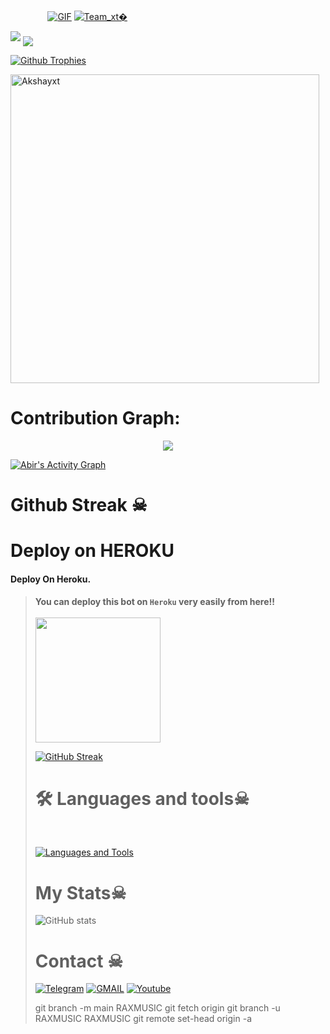  ㅤ ㅤ ㅤㅤ[![GIF](https://github.com/Akshayxt/Akshayxt/blob/main/Akshayxt.gif)](https://github.com/akshayxt)
   [![Team_xt�](https://github-stats-alpha.vercel.app/api?username=Akshayxt "Akshayxt")](https://github-stats-alpha.vercel.app/api?username=Akshayxt "Akshayxt")
                                                          
  
<img src="https://readme-typing-svg.herokuapp.com?color=00FF00&width=420&lines=🌿𝐓𝐄𝐀𝐌+XT+🌱">


<!--
**Akshayxt/Akshayxt** is a ✨ _special_ ✨ repository because its `README.md` (this file) appears on your GitHub profile.



<p align="center">
    <b>ᴠɪsɪᴛᴏʀs</b><br>
 -->    <img align="middle" src="https://profile-counter.glitch.me/Akshayxt/count.svg" />
</p>
<!---
Akshayxt/Akshayxt is a ✨ special ✨ repository because its `README.md` (this file) appears on your GitHub profile.
You can click the Preview link to take a look at your changes.
--->


  [![Github Trophies](https://github-profile-trophy.vercel.app/?username=Akshayxt&theme=transparent&no-bg=true&margin-w=15&margin-h=10&row=1&column=6&count_private=true)](https://github.com/akshayxt?achievement=quickdraw&tab=achievements)
  

<p><img width="494" align="center" src="https://github-readme-stats.vercel.app/api/top-langs?username=Akshayxt&show_icons=true&locale=en&layout=compact" alt="Akshayxt" /></p>

# Contribution Graph:


<p align="center">
  <a href="https://github.com/Akshayxt">
    <img src="https://github-readme-streak-stats.herokuapp.com/?user=Akshayxt#version3"/>
  </a>
</p>
<a href="https://github.com/Akshayxt"><img alt="Abir's Activity Graph" src="https://ghactivity.mrayush.me/graph?username=Akshayxt&bg_color=1F222E&color=F8D866&line=F85D7F&point=FFFFFF&hide_border=true" /></a>



# Github Streak ☠︎︎


<h1>Deploy on HEROKU</h1>
<summary><h4><strong>Deploy On Heroku. </strong></h4></summary>
<blockquote><strong>You can deploy this bot on <code>Heroku</code> very easily from here!!</strong><br><br>
<a href="https://heroku.com/deploy?template=[https://github.com/subhichiku/Chiku-ban](https://github.com/akshayxt/RAXMUSIC)"><img src="https://img.shields.io/badge/Deploy%20To%20Heroku-black?style=for-the-badge&logo=heroku" width="200""/></a>



  [![GitHub Streak](https://streak-stats.demolab.com?user=Akshayxt&theme=radical&border_radius=5&date_format=j%20M%5B%20Y%5D&fire=FF8100)](https://Akshayxt.me)

# 🛠️ Languages and tools☠︎︎
</br>

[![Languages and Tools](https://skillicons.dev/icons?i=androidstudio,bash,vscode,docker,git,github,linux,heroku,arduino,redis,mongodb,java,html,py,c,ts,js,deno,flutter,fastapi&perline=10)](https://Akshayxt.me)



# My Stats☠︎︎
![ GitHub stats](https://github-readme-stats.vercel.app/api?username=Akshayxt&show_icons=true&theme=radical)

# Contact ☠︎︎
<a href="https://t.me/akshay_xt"><img title="Telegram" src="https://img.shields.io/badge/Telegram-%23000000.svg?&style=for-the-badge&logo=telegram&logoColor=61DAFB"></a>
<a href="https://mail.google.com/mail/?view=cm&fs=1&to=akshaygangwar.xt@gmail.com"><img title="GMAIL" src="https://img.shields.io/badge/Gmail-D14836?style=for-the-badge&logo=gmail&logoColor=white"></a>
<a href="https://youtube.com/akshayxt"><img title="Youtube" src="https://img.shields.io/badge/youtube-%230077B5.svg?&style=for-the-badge&logo=youtube&logoColor=white"></a>

git branch -m main RAXMUSIC
git fetch origin
git branch -u RAXMUSIC RAXMUSIC
git remote set-head origin -a
